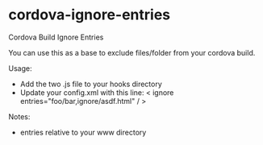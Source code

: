 # cordova-ignore-entries
Cordova Build Ignore Entries 

You can use this as a base to exclude files/folder from your cordova build. 

Usage: 
 - Add the two .js file to your hooks directory
 - Update your config.xml with this line: < ignore entries="foo/bar,ignore/asdf.html" / >

Notes: 
 - entries relative to your www directory
